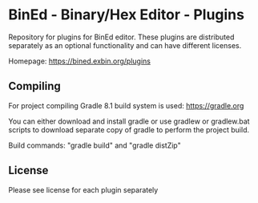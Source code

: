 BinEd - Binary/Hex Editor - Plugins
===================================

Repository for plugins for BinEd editor. These plugins are distributed separately as an optional functionality and can have different licenses.

Homepage: https://bined.exbin.org/plugins  

Compiling
---------

For project compiling Gradle 8.1 build system is used: https://gradle.org

You can either download and install gradle or use gradlew or gradlew.bat scripts to download separate copy of gradle to perform the project build.

Build commands: "gradle build" and "gradle distZip"

License
-------

Please see license for each plugin separately

